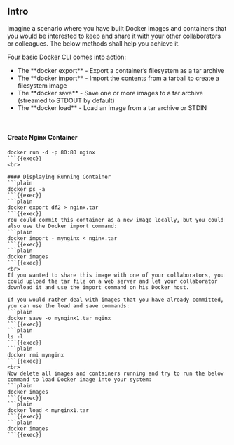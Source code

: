 ## Intro
Imagine a scenario where you have built Docker images and containers that you would be interested to keep and share it with your other collaborators or colleagues. The below methods shall help you achieve it.

Four basic Docker CLI comes into action:
<ul>
<li>The **docker export** - Export a container’s filesystem as a tar archive</li>
<li>The **docker import** - Import the contents from a tarball to create a filesystem image</li>
<li>The **docker save** - Save one or more images to a tar archive (streamed to STDOUT by default)</li>
<li>The **docker load** - Load an image from a tar archive or STDIN</li>
</ul>

<br>

#### Create Nginx Container
```plain
docker run -d -p 80:80 nginx
```{{exec}}
<br>

#### Displaying Running Container
```plain
docker ps -a
```{{exec}}
```plain
docker export df2 > nginx.tar
```{{exec}}
You could commit this container as a new image locally, but you could also use the Docker import command:
```plain
docker import - mynginx < nginx.tar
```{{exec}}
```plain
docker images
```{{exec}}
<br>
If you wanted to share this image with one of your collaborators, you could upload the tar file on a web server and let your collaborator download it and use the import command on his Docker host.

If you would rather deal with images that you have already committed, you can use the load and save commands:
```plain
docker save -o mynginx1.tar nginx
```{{exec}}
```plain
ls -l
```{{exec}}
```plain
docker rmi mynginx
```{{exec}}
<br>
Now delete all images and containers running and try to run the below command to load Docker image into your system:
```plain
docker images
```{{exec}}
```plain
docker load < mynginx1.tar
```{{exec}}
```plain
docker images
```{{exec}}

